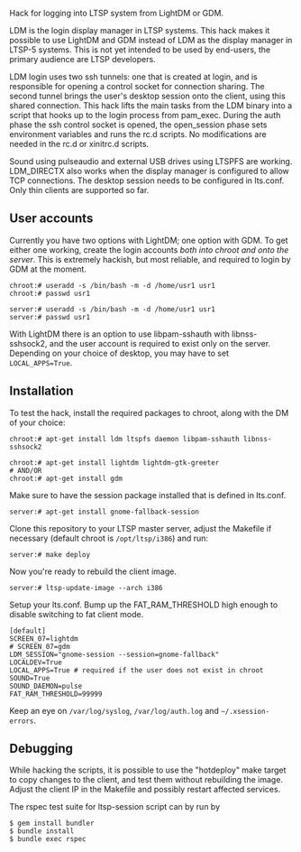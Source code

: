 Hack for logging into LTSP system from LightDM or GDM.


LDM is the login display manager in LTSP systems. This hack makes it possible to use LightDM and GDM instead of LDM as the display manager in LTSP-5 systems. This is not yet intended to be used by end-users, the primary audience are LTSP developers.

LDM login uses two ssh tunnels: one that is created at login, and is responsible for opening a control socket for connection sharing. The second tunnel brings the user's desktop session onto the client, using this shared connection. This hack lifts the main tasks from the LDM binary into a script that hooks up to the login process from pam_exec. During the auth phase the ssh control socket is opened, the open_session phase sets environment variables and runs the rc.d scripts. No modifications are needed in the rc.d or xinitrc.d scripts.

Sound using pulseaudio and external USB drives using LTSPFS are working. LDM_DIRECTX also works when the display manager is configured to allow TCP connections. The desktop session needs to be configured in lts.conf. Only thin clients are supported so far.


## User accounts

Currently you have two options with LightDM; one option with GDM. To get either one working, create the login accounts *both into chroot and onto the server*. This is extremely hackish, but most reliable, and required to login by GDM at the moment.

	chroot:# useradd -s /bin/bash -m -d /home/usr1 usr1
	chroot:# passwd usr1

	server:# useradd -s /bin/bash -m -d /home/usr1 usr1
	server:# passwd usr1

With LightDM there is an option to use libpam-sshauth with libnss-sshsock2, and the user account is required to exist only on the server. Depending on your choice of desktop, you may have to set `LOCAL_APPS=True`.


## Installation

To test the hack, install the required packages to chroot, along with the DM of your choice:

	chroot:# apt-get install ldm ltspfs daemon libpam-sshauth libnss-sshsock2

	chroot:# apt-get install lightdm lightdm-gtk-greeter
	# AND/OR
	chroot:# apt-get install gdm

Make sure to have the session package installed that is defined in lts.conf.

	server:# apt-get install gnome-fallback-session

Clone this repository to your LTSP master server, adjust the Makefile if necessary (default chroot is `/opt/ltsp/i386`) and run:

    server:# make deploy

Now you're ready to rebuild the client image.

	server:# ltsp-update-image --arch i386

Setup your lts.conf. Bump up the FAT_RAM_THRESHOLD high enough to disable switching to fat client mode.

	[default]
	SCREEN_07=lightdm
	# SCREEN_07=gdm
	LDM_SESSION="gnome-session --session=gnome-fallback"
	LOCALDEV=True
	LOCAL_APPS=True # required if the user does not exist in chroot
	SOUND=True
	SOUND_DAEMON=pulse
	FAT_RAM_THRESHOLD=99999

Keep an eye on `/var/log/syslog`, `/var/log/auth.log` and `~/.xsession-errors`.


## Debugging

While hacking the scripts, it is possible to use the "hotdeploy" make target to copy changes to the client, and test them without rebuilding the image. Adjust the client IP in the Makefile and possibly restart affected services.

The rspec test suite for ltsp-session script can by run by

	$ gem install bundler
	$ bundle install
	$ bundle exec rspec

